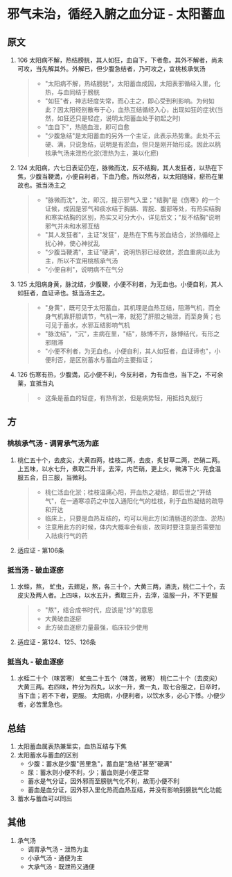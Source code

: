 # 邪气未治，循经入腑之血分证 - 太阳蓄血
## 原文
1. 106 太阳病不解，热结膀胱，其人如狂，血自下，下者愈。其外不解者，尚未可攻，当先解其外。外解已，但少腹急结者，乃可攻之，宜桃核承気汤
    > * "太阳病不解，热结膀胱"，太阳蓄血成因，太阳表邪循经入里，化热，与血同结于膀胱
    > * "如狂"者，神志轻度失常，而心主之，即心受到利影响。为何如此？因太阳经别散布于心，血热互结循经入心，出现如狂的症状(当然，如狂还只是轻症，说明太阳蓄血处于初起之时)
    > * "血自下"，热随血泄，即可自愈
    > * "少腹急结"是太阳蓄血的另外一个主证，此表示热势重。此处不云硬、满，只说急结，说明是有淤血，但只是刚开始形成。因此以桃核承气汤来泄热化淤(泄热为主，兼以化瘀)
2. 124 太阳病，六七日表证仍在，脉微而沈，反不结胸，其人发狂者，以热在下焦，少腹当鞕満，小便自利者，下血乃愈。所以然者，以太阳随経，瘀热在里故也。抵当汤主之
    > * "脉微而沈"，沈，即沉，提示邪气入里；"结胸"是《伤寒》的一个证候，成因是邪气和痰水结于胸膈、胃脘、腹部等处，有热实结胸和寒实结胸的区别，热实又可分大小，详见后文；"反不结胸"说明邪气并未和水邪互结
    > * "其人发狂者"，主证"发狂"，是热在下焦与淤血结合，淤热循经上扰心神，使心神扰乱
    > * "少腹当鞕満"，主证"硬满"，说明热邪已经收敛，淤血重病以此为主，所以不宜用桃核承气汤
    > * "小便自利"，说明病不在气分
2. 125 太阳病身黄，脉沈结，少腹鞕，小便不利者，为无血也。小便自利，其人如狂者，血证谛也。抵当汤主之。
    > * "身黄"，既可见于太阳蓄血，其机理是血热互结，阻滞气机，而全身气机靠肝胆调节，气机一滞，就犯了肝胆之输泄，而至身黄；也可见于蓄水，水邪互结影响气机
    > * "脉沈结"，"沉"，主病在里，"结"，脉博不齐，脉博结代，有形之邪阻滞
    > * "小便不利者，为无血也。小便自利，其人如狂者，血证谛也"，小便利否，是区别蓄水与蓄血的主要指证；
3. 126 伤寒有热，少腹満，応小便不利，今反利者，为有血也，当下之，不可余薬，宜抵当丸
    > * 这条是蓄血的轻症，有热有淤，但是病势轻，用抵挡丸就行

## 方
### 桃核承气汤 - 调胃承气汤为底
1. 桃仁五十个，去皮尖，大黄四两，桂枝二两，去皮，炙甘草二两，芒硝二两。上五味，以水七升，煮取二升半，去滓，内芒硝，更上火，微沸下火. 先食温服五合，日三服，当微利。
    > * 桃仁活血化淤；桂枝温痛心阳，开血热之凝结，即后世之"开结气"，在一通寒凉药之中加入通阳化气的桂枝，利于血热凝结的疏导和开达
    > * 临床上，只要是血热互结的，均可以用此方(如清肠道的淤血、淤热)
    > * 注意用此方的时候，体内大概率会有痰，故同时要注意是否需要加入祛痰行气的药
2. 适应证 - 第106条

### 抵当汤 - 破血逐瘀
1. 水蛭，熬， 虻虫，去翅足，熬，各三十个，大黄三两，酒洗，桃仁二十个，去皮尖及两人者。上四味，以水五升，煮取三升，去滓，温服一升，不下更服
    > * "熬"，结合成书时代，应该是"炒"的意思
    > * 大黄破血逐瘀
    > * 此方破血逐瘀力量最强，临床较少使用
2. 适应证 - 第124、125、126条

### 抵当丸 - 破血逐瘀
1.  水蛭二十个（味苦寒） 虻虫二十五个（味苦，微寒） 桃仁二十个（去皮尖） 大黄三两。右四味，杵分为四丸，以水一升，煮一丸，取七合服之，日卒时，当下血；若不下者，更服。 太阳病，小便利者，以饮水多，必心下悸。小便少者，必苦里急也。
   
## 总结
1. 太阳蓄血属表热兼里实，血热互结与下焦
2. 太阳蓄水与蓄血的区别
   * 少腹：蓄水是少腹"苦里急"，蓄血是"急结"甚至"硬满"
   * 尿：蓄水则小便不利，少；蓄血则是小便正常
   * 蓄水是气分证，因外邪而至膀胱气化不利，故而小便不利
   * 蓄血是血分证，因外邪入里化热而血热互结，并没有影响到膀胱气化功能
3. 蓄水与蓄血可以同出

## 其他
1. 承气汤
   * 调胃承气汤 - 泄热为主
   * 小承气汤 - 通便为主
   * 大承气汤 - 既泄热又通便
